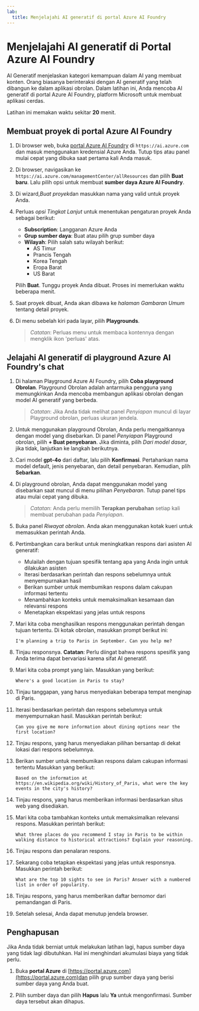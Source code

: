 ```yaml
---
lab:
  title: Menjelajahi AI generatif di portal Azure AI Foundry
---
```


# Menjelajahi AI generatif di Portal Azure AI Foundry

AI Generatif menjelaskan kategori kemampuan dalam AI yang membuat konten. Orang biasanya berinteraksi dengan AI generatif yang telah dibangun ke dalam aplikasi obrolan. Dalam latihan ini, Anda mencoba AI generatif di portal Azure AI Foundry, platform Microsoft untuk membuat aplikasi cerdas. 

Latihan ini memakan waktu sekitar **20** menit.

## Membuat proyek di portal Azure AI Foundry

1. Di browser web, buka [portal Azure AI Foundry](https://ai.azure.com) di `https://ai.azure.com` dan masuk menggunakan kredensial Azure Anda. Tutup tips atau panel mulai cepat yang dibuka saat pertama kali Anda masuk. 

1. Di browser, navigasikan ke `https://ai.azure.com/managementCenter/allResources` dan pilih **Buat baru**. Lalu pilih opsi untuk membuat **sumber daya Azure AI Foundry**.

1. Di wizard,*Buat proyek*dan masukkan nama yang valid untuk proyek Anda.

1. Perluas *opsi Tingkat Lanjut* untuk menentukan pengaturan proyek Anda sebagai berikut:
    - **Subscription**: Langganan Azure Anda
    - **Grup sumber daya**: Buat atau pilih grup sumber daya
    - **Wilayah**: Pilih salah satu wilayah berikut:
        * AS Timur
        * Prancis Tengah
        * Korea Tengah
        * Eropa Barat
        * US Barat

    Pilih **Buat**. Tunggu proyek Anda dibuat. Proses ini memerlukan waktu beberapa menit.

1. Saat proyek dibuat, Anda akan dibawa ke *halaman Gambaran Umum* tentang detail proyek.

1. Di menu sebelah kiri pada layar, pilih **Playgrounds**. 

    >*Catatan*: Perluas menu untuk membaca kontennya dengan mengklik ikon 'perluas' atas.

## Jelajahi AI generatif di playground Azure AI Foundry's chat

1. Di halaman Playground Azure AI Foundry, pilih **Coba playground Obrolan**. Playground Obrolan adalah antarmuka pengguna yang memungkinkan Anda mencoba membangun aplikasi obrolan dengan model AI generatif yang berbeda.  

    >*Catatan*: Jika Anda tidak melihat panel *Penyiapan* muncul di layar Playground obrolan, perluas ukuran jendela.  

1. Untuk menggunakan playground Obrolan, Anda perlu mengaitkannya dengan model yang disebarkan. Di panel *Penyiapan* Playground obrolan, pilih **+ Buat penyebaran**. Jika diminta, pilih *Dari model dasar*, jika tidak, lanjutkan ke langkah berikutnya. 

1. Cari model **gpt-4o** dari daftar, lalu pilih **Konfirmasi**. Pertahankan nama model default, jenis penyebaran, dan detail penyebaran. Kemudian, plih **Sebarkan**.

1. Di playground obrolan, Anda dapat menggunakan model yang disebarkan saat muncul di menu pilihan *Penyebaran*. Tutup panel tips atau mulai cepat yang dibuka. 

    >*Catatan*: Anda perlu memilih **Terapkan perubahan** setiap kali membuat perubahan pada *Penyiapan*. 

1. Buka panel *Riwayat obrolan*. Anda akan menggunakan kotak kueri untuk memasukkan perintah Anda. 

1. Pertimbangkan cara berikut untuk meningkatkan respons dari asisten AI generatif:
    - Mulailah dengan tujuan spesifik tentang apa yang Anda ingin untuk dilakukan asisten
    - Iterasi berdasarkan perintah dan respons sebelumnya untuk menyempurnakan hasil
    - Berikan sumber untuk  membumikan respons dalam cakupan informasi tertentu
    - Menambahkan konteks untuk memaksimalkan kesamaan dan relevansi respons
    - Menetapkan ekspektasi yang jelas untuk respons

1. Mari kita coba menghasilkan respons menggunakan perintah dengan tujuan tertentu. Di kotak obrolan, masukkan prompt berikut ini:

    ```prompt
    I'm planning a trip to Paris in September. Can you help me?
    ```

1. Tinjau responsnya. **Catatan**: Perlu diingat bahwa respons spesifik yang Anda terima dapat bervariasi karena sifat AI generatif.
 
1. Mari kita coba prompt yang lain. Masukkan yang berikut:

    ```prompt
    Where's a good location in Paris to stay? 
    ```

1. Tinjau tanggapan, yang harus menyediakan beberapa tempat menginap di Paris.

1. Iterasi berdasarkan perintah dan respons sebelumnya untuk menyempurnakan hasil. Masukkan perintah berikut:
    
    ```prompt
    Can you give me more information about dining options near the first location?
    ``` 

1. Tinjau respons, yang harus menyediakan pilihan bersantap di dekat lokasi dari respons sebelumnya. 

1. Berikan sumber untuk membumikan respons dalam cakupan informasi tertentu Masukkan yang berikut: 
    
    ```prompt
    Based on the information at https://en.wikipedia.org/wiki/History_of_Paris, what were the key events in the city's history?
    ```

1. Tinjau respons, yang harus memberikan informasi berdasarkan situs web yang disediakan. 

1. Mari kita coba tambahkan konteks untuk memaksimalkan relevansi respons. Masukkan perintah berikut: 

    ```prompt
    What three places do you recommend I stay in Paris to be within walking distance to historical attractions? Explain your reasoning.
    ```

1. Tinjau respons dan penalaran respons.  

1. Sekarang coba tetapkan ekspektasi yang jelas untuk responsnya. Masukkan perintah berikut:
    
    ```prompt
    What are the top 10 sights to see in Paris? Answer with a numbered list in order of popularity.
    ```

1. Tinjau respons, yang harus memberikan daftar bernomor dari pemandangan di Paris.

1. Setelah selesai, Anda dapat menutup jendela browser.

## Penghapusan

Jika Anda tidak berniat untuk melakukan latihan lagi, hapus sumber daya yang tidak lagi dibutuhkan. Hal ini menghindari akumulasi biaya yang tidak perlu.

1. Buka **portal Azure** di [https://portal.azure.com](https://portal.azure.com)dan pilih grup sumber daya yang berisi sumber daya yang Anda buat.

1. Pilih sumber daya dan pilih **Hapus** lalu **Ya** untuk mengonfirmasi. Sumber daya tersebut akan dihapus.

